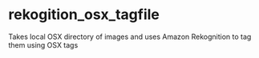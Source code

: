 # rekogition_osx_tagfile
Takes local OSX directory of images and uses Amazon Rekognition to tag them using OSX tags
